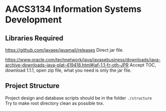 # AACS3134 Information Systems Development

## Libraries Required

https://github.com/javaee/javamail/releases
Direct jar file.

https://www.oracle.com/technetwork/java/javasebusiness/downloads/java-archive-downloads-java-plat-419418.html#jaf-1.1-fr-oth-JPR
Accept TOC, download 1.1.1, open zip file, what you need is only the jar file.

## Project Structure

Project design and database scripts should be in the folder `./structure`  
Try to make root directory clean as possible tnx.